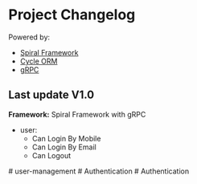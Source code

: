 <!DOCTYPE html>
<html lang="en">
<head>
    <meta charset="UTF-8">
    <meta name="viewport" content="width=device-width, initial-scale=1.0">
</head>
<body>
    <div class="header">
        <h1>Project Changelog</h1>
        <p>Powered by:</p>
        <ul>
            <li><a href="https://spiral.dev" target="_blank">Spiral Framework</a></li>
            <li><a href="https://cycle-orm.dev" target="_blank">Cycle ORM</a></li>
            <li><a href="https://grpc.io" target="_blank">gRPC</a></li>
        </ul>
    </div>
    <div class="changelog">
        <div class="version" id="v1.0">
            <h2>Last update V1.0</h2>
            <p><strong>Framework:</strong> Spiral Framework with gRPC</p>
            <ul class="features">
                <li>user:
                    <ul>
                        <li>Can Login By Mobile</li>
                        <li>Can Login By Email</li>
                        <li>Can Logout</li>
                    </ul>
            </ul>
        </div>
    </div>
</body>
</html>
# user-management
# Authentication
# Authentication
